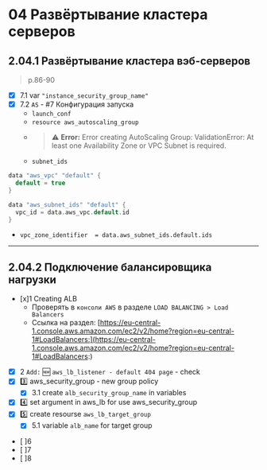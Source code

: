 # 04 Развёртывание кластера серверов

## 2.04.1 Развёртывание кластера вэб-серверов

> p.86-90

- [x] 7.1 var `"instance_security_group_name"`
- [x] 7.2 `AS` - #7 Конфигурация запуска
  - `launch_conf`
  - `resource aws_autoscaling_group`
  - > :warning: **Error:** Error creating AutoScaling Group: ValidationError: At least one Availability Zone or VPC Subnet is required.
  - `subnet_ids`

```H
data "aws_vpc" "default" {
  default = true
}

data "aws_subnet_ids" "default" {
  vpc_id = data.aws_vpc.default.id
}
```

- `vpc_zone_identifier  = data.aws_subnet_ids.default.ids`

---

## 2.04.2 Подключение балансировщика нагрузки

- [x]1 Creating ALB
  - Проверять в `консоли AWS` в разделе `LOAD BALANCING > Load Balancers`
  - Ссылка на раздел: [https://eu-central-1.console.aws.amazon.com/ec2/v2/home?region=eu-central-1#LoadBalancers:](https://eu-central-1.console.aws.amazon.com/ec2/v2/home?region=eu-central-1#LoadBalancers:)
- [x] 2 `Add:` :new: `aws_lb_listener - default 404 page` - check
- [x] 3️⃣ aws_security_group - new group policy
  - [x] 3.1 create `alb_security_group_name` in variables
- [x] 4️⃣ set argument in aws_lb for use aws_security_group
- [x] 5️⃣ create resourse `aws_lb_target_group`
  - [x] 5.1 variable `alb_name` for target group
- [ ]6
- [ ]7
- [ ]8
